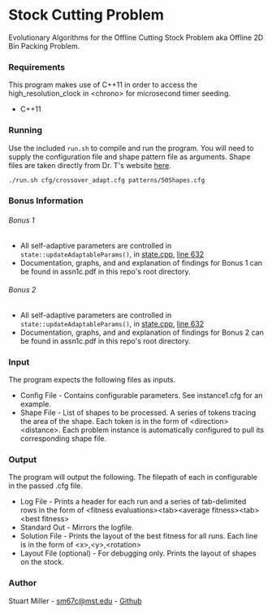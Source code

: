 # Stock Cutting Problem

Evolutionary Algorithms for the Offline Cutting Stock Problem aka Offline 2D Bin Packing Problem.

### Requirements

This program makes use of C++11 in order to access the high_resolution_clock in \<chrono\> for microsecond timer seeding.

* C++11

### Running

Use the included ```run.sh``` to compile and run the program. You will need to supply the configuration file and shape pattern file as arguments. Shape files are taken directly from Dr. T's website [here](http://web.mst.edu/~tauritzd/courses/ec/cs5401fs2017/).

```bash
./run.sh cfg/crossover_adapt.cfg patterns/50Shapes.cfg
```

### Bonus Information
###### Bonus 1

* All self-adaptive parameters are controlled in ```state::updateAdaptableParams()```, in [state.cpp](https://github.com/stewythe1st/Stock-Cutting/blob/master/src/state.cpp), [line 632](https://github.com/stewythe1st/Stock-Cutting/blob/master/src/state.cpp#L632)
* Documentation, graphs, and and explanation of findings for Bonus 1 can be found in assn1c.pdf in this repo's root directory.

###### Bonus 2

* All self-adaptive parameters are controlled in ```state::updateAdaptableParams()```, in [state.cpp](https://github.com/stewythe1st/Stock-Cutting/blob/master/src/state.cpp), [line 632](https://github.com/stewythe1st/Stock-Cutting/blob/master/src/state.cpp#L632)
* Documentation, graphs, and and explanation of findings for Bonus 2 can be found in assn1c.pdf in this repo's root directory.

### Input

The program expects the following files as inputs.

* Config File - Contains configurable parameters. See instance1.cfg for an example.
* Shape File - List of shapes to be processed. A series of tokens tracing the area of the shape. Each token is in the form of \<direction\>\<distance\>. Each problem instance is automatically configured to pull its corresponding shape file.


### Output

The program will output the following. The filepath of each in configurable in the passed .cfg file.

* Log File - Prints a header for each run and a series of tab-delimited rows in the form of \<fitness evaluations\>\<tab\>\<average fitness\>\<tab\>\<best fitness\>
* Standard Out - Mirrors the logfile.
* Solution File - Prints the layout of the best fitness for all runs. Each line is in the form of \<x\>,\<y\>,\<rotation\>
* Layout File (optional) - For debugging only. Prints the layout of shapes on the stock.

### Author

Stuart Miller - sm67c@mst.edu - [Github](https://github.com/stewythe1st)